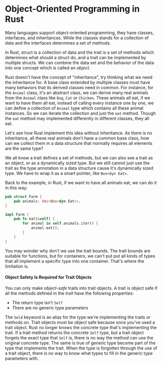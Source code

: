 # Object-Oriented Programming in Rust

Many languages support object-oriented programming, they have classes, interfaces, and inheritances. While the classes stands for a collection of data and the interfaces determines a set of methods. 

In Rust, struct is a collection of data and the trait is a set of methods which determines what should a struct do, and a trait can be implemented by multiple structs. We can combine the data set and the behavior of the data into one concept which is called an *object*.

Rust doesn't have the concept of "inheritance", try thinking what we need the inheritance for. A base class extended by multiple classes must have many behaviors that its derived classes need in common. For instance, for the `Animal` class, it's an abstract class, we can derive many real animals from the `Animal` class like `Dog`, `Cat` or `Chicken`. These animals all eat, if we want to have them all eat, instead of calling every instance one by one, we can define a collection of `Animal` type which contains all these animal instances. So we can iterate the collection and just the `eat` method. Though the `eat` method may implemented differently in different classes, they all eat.

Let's see how Rust implement this idea without inheritance. As there is no inheritance, all these real animals don't have a common base class, how can we collect them in a data structure that normally requires all elements are the same type? 

We all know a trait defines a set of methods, but we can also see a trait as an object, or as a dynamically sized type. But we still cannot just use the trait as the type annotation in a data structure cause it's dynamically sized type. We have to wrap it as a smart pointer, like `Box<dyn Eat>`. 

Back to the example, in Rust, if we want to have all animals eat, we can do it in this way:

```rust
pub struct Farm {
    pub animals: Vec<Box<dyn Eat>>,
}

impl Farm {
    pub fn eat(&self) {
        for animal in self.animals.iter() {
            animal.eat();
        }
    }
}
```

You may wonder why don't we use the trait bounds. The trait bounds are suitable for functions, but for containers, we can't put put all kinds of types that all implement a specific type into one container. That's where the limitation is. 

#### Object Safety Is Required for Trait Objects

You can only make *object-safe* traits into trait objects. A trait is object safe if all the methods defined in the trait have the following properties:

-   The return type isn't `Self`
-   There are no generic type parameters

The `Seld` keyword is an alias for the type we're implementing the traits or methods on. Trait objects must be object safe because once you've used a trait object. Rust no longer knows the concrete type that's implementing the trait. If a trait method returns the concrete `Self` type, but a trait object forgets the exact type that `Self` is, there is no way the method can use the original concrete type. The same is true of generic type become part of the type that implements the trait. When the type is forgotten through the use of a trait object, there is no way to know what types to fill in the generic type parameters with. 

